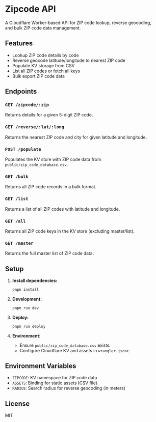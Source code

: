 # Zipcode API

A Cloudflare Worker-based API for ZIP code lookup, reverse geocoding, and bulk ZIP code data management.

## Features

- Lookup ZIP code details by code
- Reverse geocode latitude/longitude to nearest ZIP code
- Populate KV storage from CSV
- List all ZIP codes or fetch all keys
- Bulk export ZIP code data

## Endpoints

### `GET /zipcode/:zip`

Returns details for a given 5-digit ZIP code.

### `GET /reverse/:lat/:long`

Returns the nearest ZIP code and city for given latitude and longitude.

### `POST /populate`

Populates the KV store with ZIP code data from `public/zip_code_database.csv`.

### `GET /bulk`

Returns all ZIP code records in a bulk format.

### `GET /list`

Returns a list of all ZIP codes with latitude and longitude.

### `GET /all`

Returns all ZIP code keys in the KV store (excluding master/list).

### `GET /master`

Returns the full master list of ZIP code data.

## Setup

1. **Install dependencies:**

   ```sh
   pnpm install
   ```

2. **Development:**

   ```sh
   pnpm run dev
   ```

3. **Deploy:**

   ```sh
   pnpm run deploy
   ```

4. **Environment:**
   - Ensure `public/zip_code_database.csv` exists.
   - Configure Cloudflare KV and assets in `wrangler.jsonc`.

## Environment Variables

- `ZIPCODE`: KV namespace for ZIP code data
- `ASSETS`: Binding for static assets (CSV file)
- `RADIUS`: Search radius for reverse geocoding (in meters)

## License

MIT
